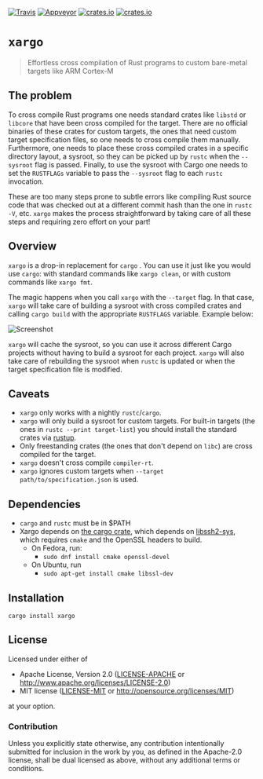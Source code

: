 [![Travis](https://travis-ci.org/japaric/xargo.svg?branch=master)](https://travis-ci.org/japaric/xargo)
[![Appveyor](https://ci.appveyor.com/api/projects/status/5pb5okyox3te9dst?svg=true)](https://ci.appveyor.com/project/japaric/xargo)
[![crates.io](https://img.shields.io/crates/v/xargo.svg)](https://crates.io/crates/xargo)
[![crates.io](https://img.shields.io/crates/d/xargo.svg)](https://crates.io/crates/xargo)

# `xargo`

> Effortless cross compilation of Rust programs to custom bare-metal targets like ARM Cortex-M

## The problem

To cross compile Rust programs one needs standard crates like `libstd` or `libcore` that have been
cross compiled for the target. There are no official binaries of these crates for custom targets,
the ones that need custom target specification files, so one needs to cross compile them manually.
Furthermore, one needs to place these cross compiled crates in a specific directory layout, a
sysroot, so they can be picked up by `rustc` when the `--sysroot` flag is passed. Finally, to use
the sysroot with Cargo one needs to set the `RUSTFLAGs` variable to pass the `--sysroot` flag to
each `rustc` invocation.

These are too many steps prone to subtle errors like compiling Rust source code that was checked out
at a different commit hash than the one in `rustc -V`, etc. `xargo` makes the process
straightforward by taking care of all these steps and requiring zero effort on your part!

## Overview

`xargo` is a drop-in replacement for `cargo` . You can use it just like you would use `cargo`: with
standard commands like `xargo clean`, or with custom commands like `xargo fmt`.

The magic happens when you call `xargo` with the `--target` flag. In that case, `xargo` will take
care of building a sysroot with cross compiled crates and calling `cargo build` with the appropriate
`RUSTFLAGS` variable. Example below:

![Screenshot](http://i.imgur.com/pUIfnwu.jpg)

`xargo` will cache the sysroot, so you can use it across different Cargo projects without having to
build a sysroot for each project. `xargo` will also take care of rebuilding the sysroot when
`rustc` is updated or when the target specification file is modified.

## Caveats

- `xargo` only works with a nightly `rustc`/`cargo`.
- `xargo` will only build a sysroot for custom targets. For built-in targets (the ones in `rustc
    --print target-list`) you should install the standard crates via [rustup].
- Only freestanding crates (the ones that don't depend on `libc`) are cross compiled for the target.
- `xargo` doesn't cross compile `compiler-rt`.
- `xargo` ignores custom targets when `--target path/to/specification.json` is used.

[rustup]: https://www.rustup.rs/

## Dependencies

- `cargo` and `rustc` must be in $PATH
- Xargo depends on [the cargo crate](https://crates.io/crates/cargo), which depends on [libssh2-sys](https://crates.io/crates/libssh2-sys), which requires `cmake` and the OpenSSL headers to build.
  - On Fedora, run:
    - `sudo dnf install cmake openssl-devel`
  - On Ubuntu, run
    - `sudo apt-get install cmake libssl-dev`

## Installation

```
cargo install xargo
```

## License

Licensed under either of

- Apache License, Version 2.0 ([LICENSE-APACHE](LICENSE-APACHE) or
  http://www.apache.org/licenses/LICENSE-2.0)
- MIT license ([LICENSE-MIT](LICENSE-MIT) or http://opensource.org/licenses/MIT)

at your option.

### Contribution

Unless you explicitly state otherwise, any contribution intentionally submitted for inclusion in the
work by you, as defined in the Apache-2.0 license, shall be dual licensed as above, without any
additional terms or conditions.
